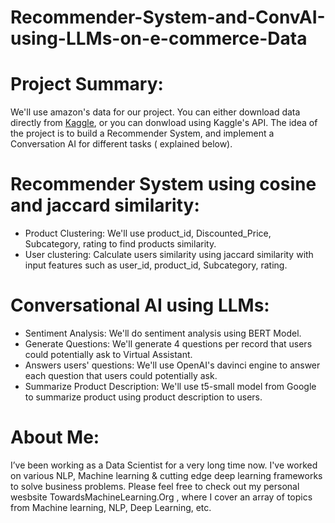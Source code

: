 # Recommender-System-and-ConvAI-using-LLMs-on-e-commerce-Data

# **Project Summary:**
We'll use amazon's data for our project. You can either download data directly from [Kaggle](https://www.kaggle.com/datasets/karkavelrajaj/amazon-sales-dataset), or  you can donwload using Kaggle's API.
The idea of the project is to build a Recommender System, and implement a Conversation AI for different tasks ( explained below).

# Recommender System using cosine and jaccard similarity:
  * Product Clustering: We'll use product_id, Discounted_Price, Subcategory, rating to find products similarity.
  * User clustering: Calculate users similarity using jaccard similarity with input features such as user_id, product_id, Subcategory, rating.

# Conversational AI using LLMs:

  * Sentiment Analysis: We'll do sentiment analysis using BERT Model.
  * Generate Questions: We'll generate 4 questions per record that users could potentially ask to Virtual Assistant.
  * Answers users' questions: We'll use OpenAI's davinci engine to answer each question that users could potentially ask.
  * Summarize Product Description: We'll use t5-small model from Google to summarize product using product description  to users.


# **About Me:**
I’ve been working as a Data Scientist for a very long time now. I've worked on various NLP, Machine learning & cutting edge deep learning frameworks to solve business problems. Please feel free to check out my personal wesbsite TowardsMachineLearning.Org , where I cover an array of topics from Machine learning, NLP, Deep Learning, etc.

